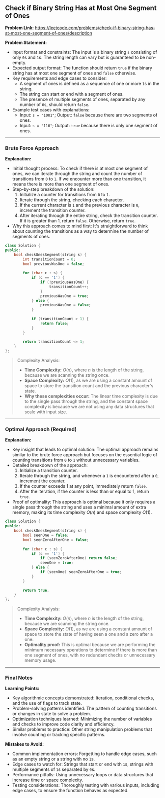 ## Check if Binary String Has at Most One Segment of Ones
**Problem Link:** https://leetcode.com/problems/check-if-binary-string-has-at-most-one-segment-of-ones/description

**Problem Statement:**
- Input format and constraints: The input is a binary string `s` consisting of only `0`s and `1`s. The string length can vary but is guaranteed to be non-empty.
- Expected output format: The function should return `true` if the binary string has at most one segment of ones and `false` otherwise.
- Key requirements and edge cases to consider:
  - A segment of ones is defined as a sequence of one or more `1`s in the string.
  - The string can start or end with a segment of ones.
  - The presence of multiple segments of ones, separated by any number of `0`s, should return `false`.
- Example test cases with explanations:
  - Input: `s = "1001"`; Output: `false` because there are two segments of ones.
  - Input: `s = "110"`; Output: `true` because there is only one segment of ones.

---

### Brute Force Approach
**Explanation:**
- Initial thought process: To check if there is at most one segment of ones, we can iterate through the string and count the number of transitions from `0` to `1`. If we encounter more than one transition, it means there is more than one segment of ones.
- Step-by-step breakdown of the solution:
  1. Initialize a counter for transitions from `0` to `1`.
  2. Iterate through the string, checking each character.
  3. If the current character is `1` and the previous character is `0`, increment the transition counter.
  4. After iterating through the entire string, check the transition counter. If it is greater than 1, return `false`. Otherwise, return `true`.
- Why this approach comes to mind first: It's straightforward to think about counting the transitions as a way to determine the number of segments of ones.

```cpp
class Solution {
public:
    bool checkOnesSegment(string s) {
        int transitionCount = 0;
        bool previousWasOne = false;
        
        for (char c : s) {
            if (c == '1') {
                if (!previousWasOne) {
                    transitionCount++;
                }
                previousWasOne = true;
            } else {
                previousWasOne = false;
            }
            
            if (transitionCount > 1) {
                return false;
            }
        }
        
        return transitionCount <= 1;
    }
};
```

> Complexity Analysis:
> - **Time Complexity:** $O(n)$, where $n$ is the length of the string, because we are scanning the string once.
> - **Space Complexity:** $O(1)$, as we are using a constant amount of space to store the transition count and the previous character's state.
> - **Why these complexities occur:** The linear time complexity is due to the single pass through the string, and the constant space complexity is because we are not using any data structures that scale with input size.

---

### Optimal Approach (Required)
**Explanation:**
- Key insight that leads to optimal solution: The optimal approach remains similar to the brute force approach but focuses on the essential logic of counting transitions from `0` to `1` without unnecessary variables.
- Detailed breakdown of the approach:
  1. Initialize a transition counter.
  2. Iterate through the string, and whenever a `1` is encountered after a `0`, increment the counter.
  3. If the counter exceeds 1 at any point, immediately return `false`.
  4. After the iteration, if the counter is less than or equal to 1, return `true`.
- Proof of optimality: This approach is optimal because it only requires a single pass through the string and uses a minimal amount of extra memory, making its time complexity $O(n)$ and space complexity $O(1)$.

```cpp
class Solution {
public:
    bool checkOnesSegment(string s) {
        bool seenOne = false;
        bool seenZeroAfterOne = false;
        
        for (char c : s) {
            if (c == '1') {
                if (seenZeroAfterOne) return false;
                seenOne = true;
            } else {
                if (seenOne) seenZeroAfterOne = true;
            }
        }
        
        return true;
    }
};
```

> Complexity Analysis:
> - **Time Complexity:** $O(n)$, where $n$ is the length of the string, because we are scanning the string once.
> - **Space Complexity:** $O(1)$, as we are using a constant amount of space to store the state of having seen a one and a zero after a one.
> - **Optimality proof:** This is optimal because we are performing the minimum necessary operations to determine if there is more than one segment of ones, with no redundant checks or unnecessary memory usage.

---

### Final Notes

**Learning Points:**
- Key algorithmic concepts demonstrated: Iteration, conditional checks, and the use of flags to track state.
- Problem-solving patterns identified: The pattern of counting transitions or changes in state to solve a problem.
- Optimization techniques learned: Minimizing the number of variables and checks to improve code clarity and efficiency.
- Similar problems to practice: Other string manipulation problems that involve counting or tracking specific patterns.

**Mistakes to Avoid:**
- Common implementation errors: Forgetting to handle edge cases, such as an empty string or a string with no `1`s.
- Edge cases to watch for: Strings that start or end with `1`s, strings with multiple segments of `1`s separated by `0`s.
- Performance pitfalls: Using unnecessary loops or data structures that increase time or space complexity.
- Testing considerations: Thoroughly testing with various inputs, including edge cases, to ensure the function behaves as expected.